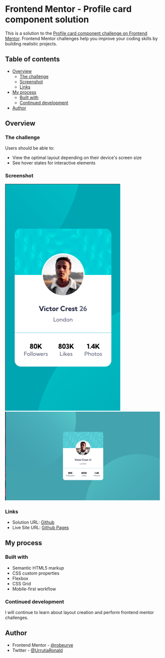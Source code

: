 # Frontend Mentor - Profile card component solution

This is a solution to the [Profile card component challenge on Frontend Mentor](https://www.frontendmentor.io/challenges/profile-card-component-cfArpWshJ). Frontend Mentor challenges help you improve your coding skills by building realistic projects.

## Table of contents

- [Overview](#overview)
  - [The challenge](#the-challenge)
  - [Screenshot](#screenshot)
  - [Links](#links)
- [My process](#my-process)
  - [Built with](#built-with)
  - [Continued development](#continued-development)
- [Author](#author)

## Overview

### The challenge

Users should be able to:

- View the optimal layout depending on their device's screen size
- See hover states for interactive elements

### Screenshot

![Screenshot mobile](./images/captura-mobile.png)
![Screenshot desktop](./images/captura-desktop.png)

### Links

- Solution URL: [Github](https://github.com/robeurve/profile-card-component)
- Live Site URL: [Github Pages](https://robeurve.github.io/profile-card-component/)

## My process

### Built with

- Semantic HTML5 markup
- CSS custom properties
- Flexbox
- CSS Grid
- Mobile-first workflow

### Continued development

I will continue to learn about layout creation and perform frontend mentor challenges.

## Author

- Frontend Mentor - [@robeurve](https://www.frontendmentor.io/profile/robeurve)
- Twitter - [@UrrutiaRonald](https://www.twitter.com/UrrutiaRonald)
